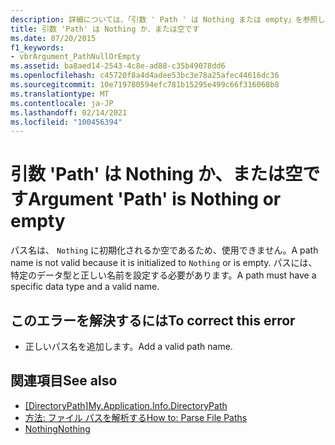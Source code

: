 ```yaml
---
description: 詳細については、「引数 ' Path ' は Nothing または empty」を参照してください。
title: 引数 'Path' は Nothing か、または空です
ms.date: 07/20/2015
f1_keywords:
- vbrArgument_PathNullOrEmpty
ms.assetid: ba8aed14-2543-4c8e-ad88-c35b49078dd6
ms.openlocfilehash: c45720f8a4d4adee53bc3e78a25afec44616dc36
ms.sourcegitcommit: 10e719780594efc781b15295e499c66f316068b8
ms.translationtype: MT
ms.contentlocale: ja-JP
ms.lasthandoff: 02/14/2021
ms.locfileid: "100456394"
---
```

# <a name="argument-path-is-nothing-or-empty"></a><span data-ttu-id="f25c1-103">引数 'Path' は Nothing か、または空です</span><span class="sxs-lookup"><span data-stu-id="f25c1-103">Argument 'Path' is Nothing or empty</span></span>

<span data-ttu-id="f25c1-104">パス名は、 `Nothing` に初期化されるか空であるため、使用できません。</span><span class="sxs-lookup"><span data-stu-id="f25c1-104">A path name is not valid because it is initialized to `Nothing` or is empty.</span></span> <span data-ttu-id="f25c1-105">パスには、特定のデータ型と正しい名前を設定する必要があります。</span><span class="sxs-lookup"><span data-stu-id="f25c1-105">A path must have a specific data type and a valid name.</span></span>  
  
## <a name="to-correct-this-error"></a><span data-ttu-id="f25c1-106">このエラーを解決するには</span><span class="sxs-lookup"><span data-stu-id="f25c1-106">To correct this error</span></span>  
  
- <span data-ttu-id="f25c1-107">正しいパス名を追加します。</span><span class="sxs-lookup"><span data-stu-id="f25c1-107">Add a valid path name.</span></span>  
  
## <a name="see-also"></a><span data-ttu-id="f25c1-108">関連項目</span><span class="sxs-lookup"><span data-stu-id="f25c1-108">See also</span></span>

- <span data-ttu-id="f25c1-109">[[DirectoryPath]](xref:Microsoft.VisualBasic.ApplicationServices.AssemblyInfo.DirectoryPath)</span><span class="sxs-lookup"><span data-stu-id="f25c1-109">[My.Application.Info.DirectoryPath](xref:Microsoft.VisualBasic.ApplicationServices.AssemblyInfo.DirectoryPath)</span></span>
- [<span data-ttu-id="f25c1-110">方法: ファイル パスを解析する</span><span class="sxs-lookup"><span data-stu-id="f25c1-110">How to: Parse File Paths</span></span>](../developing-apps/programming/drives-directories-files/how-to-parse-file-paths.md)
- [<span data-ttu-id="f25c1-111">Nothing</span><span class="sxs-lookup"><span data-stu-id="f25c1-111">Nothing</span></span>](../language-reference/nothing.md)
